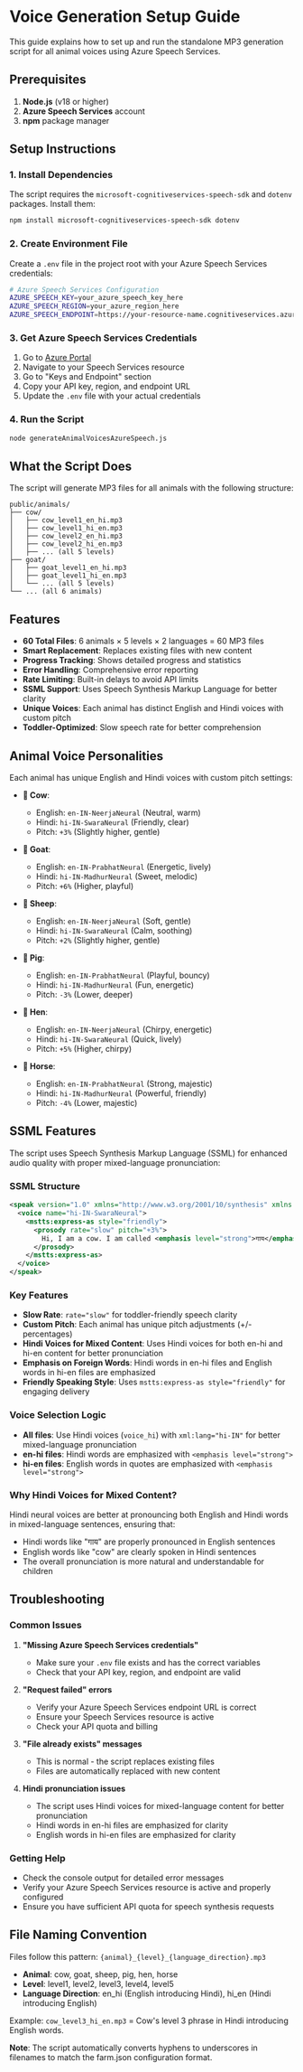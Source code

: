 # Voice Generation Setup Guide

This guide explains how to set up and run the standalone MP3 generation script for all animal voices using Azure Speech Services.

## Prerequisites

1. **Node.js** (v18 or higher)
2. **Azure Speech Services** account
3. **npm** package manager

## Setup Instructions

### 1. Install Dependencies

The script requires the `microsoft-cognitiveservices-speech-sdk` and `dotenv` packages. Install them:

```bash
npm install microsoft-cognitiveservices-speech-sdk dotenv
```

### 2. Create Environment File

Create a `.env` file in the project root with your Azure Speech Services credentials:

```bash
# Azure Speech Services Configuration
AZURE_SPEECH_KEY=your_azure_speech_key_here
AZURE_SPEECH_REGION=your_azure_region_here
AZURE_SPEECH_ENDPOINT=https://your-resource-name.cognitiveservices.azure.com/
```

### 3. Get Azure Speech Services Credentials

1. Go to [Azure Portal](https://portal.azure.com)
2. Navigate to your Speech Services resource
3. Go to "Keys and Endpoint" section
4. Copy your API key, region, and endpoint URL
5. Update the `.env` file with your actual credentials

### 4. Run the Script

```bash
node generateAnimalVoicesAzureSpeech.js
```

## What the Script Does

The script will generate MP3 files for all animals with the following structure:

```
public/animals/
├── cow/
│   ├── cow_level1_en_hi.mp3
│   ├── cow_level1_hi_en.mp3
│   ├── cow_level2_en_hi.mp3
│   ├── cow_level2_hi_en.mp3
│   ├── ... (all 5 levels)
├── goat/
│   ├── goat_level1_en_hi.mp3
│   ├── goat_level1_hi_en.mp3
│   └── ... (all 5 levels)
└── ... (all 6 animals)
```

## Features

- **60 Total Files**: 6 animals × 5 levels × 2 languages = 60 MP3 files
- **Smart Replacement**: Replaces existing files with new content
- **Progress Tracking**: Shows detailed progress and statistics
- **Error Handling**: Comprehensive error reporting
- **Rate Limiting**: Built-in delays to avoid API limits
- **SSML Support**: Uses Speech Synthesis Markup Language for better clarity
- **Unique Voices**: Each animal has distinct English and Hindi voices with custom pitch
- **Toddler-Optimized**: Slow speech rate for better comprehension

## Animal Voice Personalities

Each animal has unique English and Hindi voices with custom pitch settings:

- **🐄 Cow**: 
  - English: `en-IN-NeerjaNeural` (Neutral, warm)
  - Hindi: `hi-IN-SwaraNeural` (Friendly, clear)
  - Pitch: `+3%` (Slightly higher, gentle)

- **🐐 Goat**: 
  - English: `en-IN-PrabhatNeural` (Energetic, lively)
  - Hindi: `hi-IN-MadhurNeural` (Sweet, melodic)
  - Pitch: `+6%` (Higher, playful)

- **🐑 Sheep**: 
  - English: `en-IN-NeerjaNeural` (Soft, gentle)
  - Hindi: `hi-IN-SwaraNeural` (Calm, soothing)
  - Pitch: `+2%` (Slightly higher, gentle)

- **🐖 Pig**: 
  - English: `en-IN-PrabhatNeural` (Playful, bouncy)
  - Hindi: `hi-IN-MadhurNeural` (Fun, energetic)
  - Pitch: `-3%` (Lower, deeper)

- **🐓 Hen**: 
  - English: `en-IN-NeerjaNeural` (Chirpy, energetic)
  - Hindi: `hi-IN-SwaraNeural` (Quick, lively)
  - Pitch: `+5%` (Higher, chirpy)

- **🐎 Horse**: 
  - English: `en-IN-PrabhatNeural` (Strong, majestic)
  - Hindi: `hi-IN-MadhurNeural` (Powerful, friendly)
  - Pitch: `-4%` (Lower, majestic)

## SSML Features

The script uses Speech Synthesis Markup Language (SSML) for enhanced audio quality with proper mixed-language pronunciation:

### SSML Structure
```xml
<speak version="1.0" xmlns="http://www.w3.org/2001/10/synthesis" xmlns:mstts="https://www.w3.org/2001/mstts" xml:lang="hi-IN">
  <voice name="hi-IN-SwaraNeural">
    <mstts:express-as style="friendly">
      <prosody rate="slow" pitch="+3%">
        Hi, I am a cow. I am called <emphasis level="strong">गाय</emphasis> in Hindi. Can you say <emphasis level="strong">गाय</emphasis>?
      </prosody>
    </mstts:express-as>
  </voice>
</speak>
```

### Key Features
- **Slow Rate**: `rate="slow"` for toddler-friendly speech clarity
- **Custom Pitch**: Each animal has unique pitch adjustments (+/- percentages)
- **Hindi Voices for Mixed Content**: Uses Hindi voices for both en-hi and hi-en content for better pronunciation
- **Emphasis on Foreign Words**: Hindi words in en-hi files and English words in hi-en files are emphasized
- **Friendly Speaking Style**: Uses `mstts:express-as style="friendly"` for engaging delivery

### Voice Selection Logic
- **All files**: Use Hindi voices (`voice_hi`) with `xml:lang="hi-IN"` for better mixed-language pronunciation
- **en-hi files**: Hindi words are emphasized with `<emphasis level="strong">`
- **hi-en files**: English words in quotes are emphasized with `<emphasis level="strong">`

### Why Hindi Voices for Mixed Content?
Hindi neural voices are better at pronouncing both English and Hindi words in mixed-language sentences, ensuring that:
- Hindi words like "गाय" are properly pronounced in English sentences
- English words like "cow" are clearly spoken in Hindi sentences
- The overall pronunciation is more natural and understandable for children

## Troubleshooting

### Common Issues

1. **"Missing Azure Speech Services credentials"**
   - Make sure your `.env` file exists and has the correct variables
   - Check that your API key, region, and endpoint are valid

2. **"Request failed" errors**
   - Verify your Azure Speech Services endpoint URL is correct
   - Ensure your Speech Services resource is active
   - Check your API quota and billing

3. **"File already exists" messages**
   - This is normal - the script replaces existing files
   - Files are automatically replaced with new content

4. **Hindi pronunciation issues**
   - The script uses Hindi voices for mixed-language content for better pronunciation
   - Hindi words in en-hi files are emphasized for clarity
   - English words in hi-en files are emphasized for clarity

### Getting Help

- Check the console output for detailed error messages
- Verify your Azure Speech Services resource is active and properly configured
- Ensure you have sufficient API quota for speech synthesis requests

## File Naming Convention

Files follow this pattern: `{animal}_{level}_{language_direction}.mp3`

- **Animal**: cow, goat, sheep, pig, hen, horse
- **Level**: level1, level2, level3, level4, level5
- **Language Direction**: en_hi (English introducing Hindi), hi_en (Hindi introducing English)

Example: `cow_level3_hi_en.mp3` = Cow's level 3 phrase in Hindi introducing English words.

**Note**: The script automatically converts hyphens to underscores in filenames to match the farm.json configuration format.
